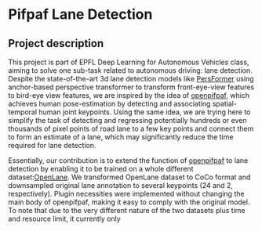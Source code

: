 # Pifpaf Lane Detection
Project description
--------------------
This project is part of EPFL Deep Learning for Autonomous Vehicles class, aiming to solve one sub-task related to autonomous driving: lane detection. Despite the state-of-the-art 3d lane detection models like [PersFormer](https://github.com/OpenDriveLab/PersFormer_3DLane) using anchor-based perspective transformer to transform front-eye-view features to bird-eye view features, we are inspired by the idea of [openpifpaf](https://openpifpaf.github.io/intro.html), which achieves human pose-estimation by detecting and associating spatial-temporal human joint keypoints. Using the same idea, we are trying here to simplify the task of detecting and regressing potentially hundreds or even thousands of pixel points of road lane to a few key points and connect them to form an estimate of a lane, which may significantly reduce the time required for lane detection. 

Essentially, our contribution is to extend the function of [openpifpaf](https://openpifpaf.github.io/intro.html) to lane detection by enabling it to be trained on a whole different dataset:[OpenLane](https://github.com/OpenDriveLab/OpenLane). We transformed OpenLane dataset to CoCo format and downsampled original lane annotation to several keypoints (24 and 2, respectively). Plugin necessities were implemented without changing the main body of openpifpaf, making it easy to comply with the original model. To note that due to the very different nature of the two datasets plus time and resource limit, it currently only 
